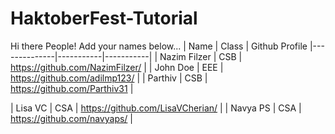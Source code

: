 # HaktoberFest-Tutorial

Hi there People! Add your names below...
| Name         | Class     | Github Profile
|--------------|-----------|-----------|
| Nazim Filzer | CSB       | https://github.com/NazimFilzer/ |
| John Doe     | EEE       | https://github.com/adilmp123/ |
| Parthiv      | CSB       | https://github.com/Parthiv31 |

| Lisa VC      | CSA       | https://github.com/LisaVCherian/ |
| Navya PS     | CSA       | https://github.com/navyaps/ |


